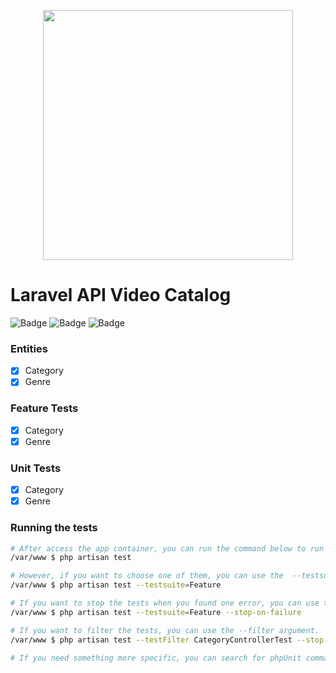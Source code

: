 <p align="center"><a href="https://laravel.com" target="_blank"><img src="https://raw.githubusercontent.com/laravel/art/master/logo-lockup/5%20SVG/2%20CMYK/1%20Full%20Color/laravel-logolockup-cmyk-red.svg" width="400"></a></p>

# Laravel API Video Catalog

![Badge](https://img.shields.io/static/v1?label=PHP&message=7.4&color=777BB4&style=for-the-badge&logo=php&logoColor=777BB4)
![Badge](https://img.shields.io/static/v1?label=Laravel&message=8.x&color=ff2d20&style=for-the-badge&logo=laravel&logoColor=ff2d20)
![Badge](https://img.shields.io/static/v1?label=LICENSE&message=MIT&color=32CD32&style=for-the-badge)


### Entities
- [x] Category
- [x] Genre

### Feature Tests
- [X] Category
- [X] Genre

### Unit Tests
- [X] Category
- [X] Genre

### Running the tests

```bash
# After access the app container, you can run the command below to run both all Features Tests and all Unit Tests.
/var/www $ php artisan test

# However, if you want to choose one of them, you can use the  --testsuite argument to specify which test you want to run.
/var/www $ php artisan test --testsuite=Feature

# If you want to stop the tests when you found one error, you can use the --stop-on-failure argument.
/var/www $ php artisan test --testsuite=Feature --stop-on-failure

# If you want to filter the tests, you can use the --filter argument.
/var/www $ php artisan test --testFilter CategoryControllerTest --stop-on-failure

# If you need something more specific, you can search for phpUnit command arguments, these arguments may also be passed to the Artisan test command.
```